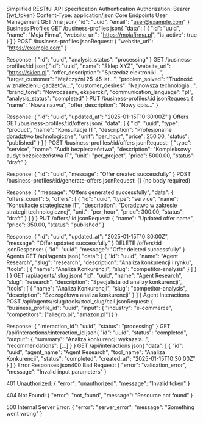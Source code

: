Simplified RESTful API Specification
Authentication
Authorization: Bearer {jwt_token}
Content-Type: application/json
Core Endpoints
User Management
GET /me
json{
  "id": "uuid",
  "email": "user@example.com"
}
Business Profiles
GET /business-profiles
json{
  "data": [
    {
      "id": "uuid",
      "name": "Moja Firma",
      "website_url": "https://mojafirma.pl",
      "is_active": true
    }
  ]
}
POST /business-profiles
jsonRequest:
{
  "website_url": "https://example.com"
}

Response:
{
  "id": "uuid",
  "analysis_status": "processing"
}
GET /business-profiles/:id
json{
  "id": "uuid",
  "name": "Sklep XYZ",
  "website_url": "https://sklep.pl",
  "offer_description": "Sprzedaż elektroniki...",
  "target_customer": "Mężczyźni 25-45 lat...",
  "problem_solved": "Trudność w znalezieniu gadżetów...",
  "customer_desires": "Najnowsza technologia...",
  "brand_tone": "Nowoczesny, ekspercki",
  "communication_language": "pl",
  "analysis_status": "completed"
}
PUT /business-profiles/:id
jsonRequest:
{
  "name": "Nowa nazwa",
  "offer_description": "Nowy opis..."
}

Response:
{
  "id": "uuid",
  "updated_at": "2025-01-15T10:30:00Z"
}
Offers
GET /business-profiles/:id/offers
json{
  "data": [
    {
      "id": "uuid",
      "type": "product",
      "name": "Konsultacje IT",
      "description": "Profesjonalne doradztwo technologiczne",
      "unit": "per_hour",
      "price": 250.00,
      "status": "published"
    }
  ]
}
POST /business-profiles/:id/offers
jsonRequest:
{
  "type": "service",
  "name": "Audit bezpieczeństwa",
  "description": "Kompleksowy audyt bezpieczeństwa IT",
  "unit": "per_project",
  "price": 5000.00,
  "status": "draft"
}

Response:
{
  "id": "uuid",
  "message": "Offer created successfully"
}
POST /business-profiles/:id/generate-offers
jsonRequest: {} (no body required)

Response:
{
  "message": "Offers generated successfully",
  "data": {
    "offers_count": 5,
    "offers": [
      {
        "id": "uuid",
        "type": "service",
        "name": "Konsultacje strategiczne IT",
        "description": "Doradztwo w zakresie strategii technologicznej",
        "unit": "per_hour",
        "price": 300.00,
        "status": "draft"
      }
    ]
  }
}
PUT /offers/:id
jsonRequest:
{
  "name": "Updated offer name",
  "price": 350.00,
  "status": "published"
}

Response:
{
  "id": "uuid",
  "updated_at": "2025-01-15T10:30:00Z",
  "message": "Offer updated successfully"
}
DELETE /offers/:id
jsonResponse:
{
  "id": "uuid",
  "message": "Offer deleted successfully"
}
Agents
GET /api/agents
json{
  "data": [
    {
      "id": "uuid",
      "name": "Agent Research",
      "slug": "research",
      "description": "Analiza konkurencji i rynku",
      "tools": [
        {
          "name": "Analiza Konkurencji",
          "slug": "competitor-analysis"
        }
      ]
    }
  ]
}
GET /api/agents/:slug
json{
  "id": "uuid",
  "name": "Agent Research",
  "slug": "research",
  "description": "Specjalista od analizy konkurencji",
  "tools": [
    {
      "name": "Analiza Konkurencji", 
      "slug": "competitor-analysis",
      "description": "Szczegółowa analiza konkurencji"
    }
  ]
}
Agent Interactions
POST /api/agents/:slug/tools/:tool_slug/call
jsonRequest:
{
  "business_profile_id": "uuid",
  "input": {
    "industry": "e-commerce",
    "competitors": ["allegro.pl", "amazon.pl"]
  }
}

Response:
{
  "interaction_id": "uuid",
  "status": "processing"
}
GET /api/interactions/:interaction_id
json{
  "id": "uuid",
  "status": "completed",
  "output": {
    "summary": "Analiza konkurencji wykazała...",
    "recommendations": [...]
  }
}
GET /api/interactions
json{
  "data": [
    {
      "id": "uuid",
      "agent_name": "Agent Research",
      "tool_name": "Analiza Konkurencji",
      "status": "completed",
      "created_at": "2025-01-15T10:30:00Z"
    }
  ]
}
Error Responses
json400 Bad Request:
{
  "error": "validation_error",
  "message": "Invalid input parameters"
}

401 Unauthorized:
{
  "error": "unauthorized",
  "message": "Invalid token"
}

404 Not Found:
{
  "error": "not_found",
  "message": "Resource not found"
}

500 Internal Server Error:
{
  "error": "server_error",
  "message": "Something went wrong"
}
